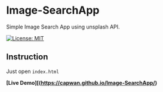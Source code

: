 # Image-SearchApp
Simple Image Search App using unsplash API.

[![License: MIT](https://img.shields.io/badge/License-MIT-yellow.svg)](https://opensource.org/licenses/MIT)

## Instruction
Just open `index.html`


**[Live Demo][(https://capwan.github.io/Image-SearchApp/)**
